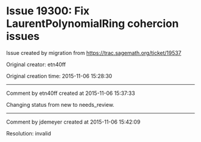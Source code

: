 # Issue 19300: Fix LaurentPolynomialRing cohercion issues

Issue created by migration from https://trac.sagemath.org/ticket/19537

Original creator: etn40ff

Original creation time: 2015-11-06 15:28:30




---

Comment by etn40ff created at 2015-11-06 15:37:33

Changing status from new to needs_review.


---

Comment by jdemeyer created at 2015-11-06 15:42:09

Resolution: invalid
